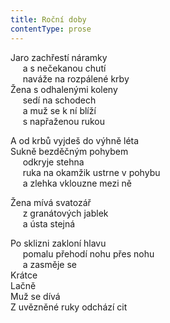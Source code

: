```yaml
---
title: Roční doby
contentType: prose
---
```


Jaro zachřestí náramky  
     a s nečekanou chutí  
     naváže na rozpálené krby  
Žena s odhalenými koleny  
     sedí na schodech  
     a muž se k ní blíží  
     s napřaženou rukou

A od krbů vyjdeš do výhně léta  
Sukně bezděčným pohybem  
     odkryje stehna  
     ruka na okamžik ustrne v pohybu  
     a zlehka vklouzne mezi ně

  

Žena mívá svatozář  
     z granátových jablek  
     a ústa stejná

  

Po sklizni zakloní hlavu  
     pomalu přehodí nohu přes nohu  
     a zasměje se  
Krátce  
Lačně  
Muž se dívá  
Z uvězněné ruky odchází cit
